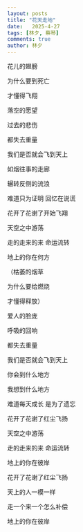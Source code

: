 ```yaml
---
layout: posts
title: "花天走地"
date:   2025-4-27
tags: [林夕, 蔡琴]
comments: true
author: 林夕
---
```


花儿的翅膀

为什么要到死亡

才懂得飞翔

落空的愿望

过去的悲伤

都失去重量

我们是否就会飞到天上

如烟往事的走廊

辗转反侧的流浪

难道只为证明 回忆在说谎

花开了花谢了开始飞翔

天空之中游荡

走的走来的来 命运流转

地上的你在何方

（枯萎的烟草

为什么要给燃烧

才懂得释放）

爱人的脸庞

呼吸的回响

都失去重量

我们是否就会飞到天上

你会到什么地方

我想到什么地方

难道每天成长 是为了遗忘

花开了花谢了红尘飞扬

天空之中游荡

走的走来的来 命运流转

地上的你在彼岸

花开了花谢了红尘飞扬

天上的人一模一样

走一个来一个怎么补偿

地上的你在彼岸
